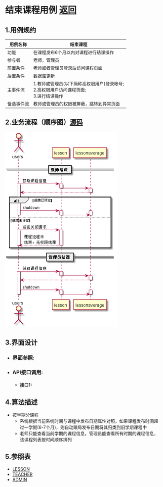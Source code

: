 # 结束课程用例 [返回][1]
## 1.用例规约
<table>
    <thead>
        <tr>
            <th>用例名称</th>
            <th>结束课程</th>
        </tr>
    </thead>
    <tbody>
         <tr>
            <td>功能</td>
            <td>在课程发布6个月以内对课程进行结课操作</td>
         </tr>
         <tr>
            <td>参与者</td>
            <td>老师，管理员</td>
         </tr>
         <tr>
            <td>前置条件</td>
            <td>老师或者管理员登录后访问课程页面</td>
         </tr>
         <tr>
            <td>后置条件</td>
            <td>数据库更新</td>
         </tr>
         <tr>
            <td>主事件流</td>
            <td>1.教师或管理员(以下简称高权限用户)登录帐号;<br>
                2.高权限用户访问课程页面;<br>
                3.进行结课操作<br>
            </td>
         </tr>
         <tr>
            <td>备选事件流</td>
            <td>教师或管理员的权限被屏蔽，跳转到异常页面<br>
            </td>
         </tr>
    </tbody>
</table>

## 2.业务流程（顺序图）[源码][2]
<img src="https://github.com/mzy1997/is_analysis/blob/master/test6/sequence结束课程.png"/>

## 3.界面设计
- ### 界面参照:
- ### API接口调用:
    - #### 接口1:

## 4.算法描述
- 按学期分课程
    - 系统根据当前系统时间与课程中发布日期属性对照，如果课程发布时间超过一学期(6-7个月)，则自动跟局发布日期将其归类到旧学期课程中
    - 老师只能查看当前学期的课程信息，管理员能查看所有时期的课程信息，该课程列表按时间顺序排列

## 5.参照表
- [LESSON][3]
- [TEACHER][4]
- [ADMIN][5]



[1]: https://github.com/mzy1997/is_analysis/blob/master/test6/README.md    "返回" 
[2]: https://github.com/mzy1997/is_analysis/blob/master/test6/src/endLesson.puml    "源码" 
[3]: https://github.com/mzy1997/is_analysis/blob/master/test6/数据库设计.md/#LESSON表课程表    "LESSON" 
[4]: https://github.com/mzy1997/is_analysis/blob/master/test6/数据库设计.md/#TEACHER表教师表    "TEACHER" 
[5]: https://github.com/mzy1997/is_analysis/blob/master/test6/数据库设计.md/#ADMIN表管理员表    "ADMIN"
